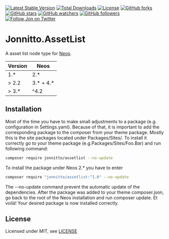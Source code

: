 [![Latest Stable Version](https://poser.pugx.org/jonnitto/assetlist/v/stable)](https://packagist.org/packages/jonnitto/assetlist)
[![Total Downloads](https://poser.pugx.org/jonnitto/assetlist/downloads)](https://packagist.org/packages/jonnitto/assetlist)
[![License](https://poser.pugx.org/jonnitto/assetlist/license)](https://packagist.org/packages/jonnitto/assetlist)
[![GitHub forks](https://img.shields.io/github/forks/jonnitto/Jonnitto.AssetList.svg?style=social&label=Fork)](https://github.com/jonnitto/Jonnitto.AssetList/fork)
[![GitHub stars](https://img.shields.io/github/stars/jonnitto/Jonnitto.AssetList.svg?style=social&label=Stars)](https://github.com/jonnitto/Jonnitto.AssetList/stargazers)
[![GitHub watchers](https://img.shields.io/github/watchers/jonnitto/Jonnitto.AssetList.svg?style=social&label=Watch)](https://github.com/jonnitto/Jonnitto.AssetList/subscription)
[![GitHub followers](https://img.shields.io/github/followers/jonnitto.svg?style=social&label=Follow)](https://github.com/jonnitto/followers)
[![Follow Jon on Twitter](https://img.shields.io/twitter/follow/jonnitto.svg?style=social&label=Follow)](https://twitter.com/jonnitto)

# Jonnitto.AssetList

A asset list node type for [Neos](https://www.neos.io).

| Version | Neos        |
| ------- | ----------- |
| 1.\*    | 2.\*        |
| > 2.2   | 3.\* + 4.\* |
| > 3.\*  | ^4.2        |

## Installation

Most of the time you have to make small adjustments to a package (e.g. configuration in Settings.yaml). Because of that, it is important to add the corresponding package to the composer from your theme package. Mostly this is the site packages located under Packages/Sites/. To install it correctly go to your theme package (e.g.Packages/Sites/Foo.Bar) and run following command:

```bash
composer require jonnitto/assetlist --no-update
```

To install the package under Neos 2.\* you have to enter

```bash
composer require "jonnitto/assetlist:^1.0" --no-update
```

The --no-update command prevent the automatic update of the dependencies. After the package was added to your theme composer.json, go back to the root of the Neos installation and run composer update. Et voilà! Your desired package is now installed correctly.

## License

Licensed under MIT, see [LICENSE](LICENSE)
